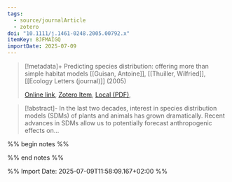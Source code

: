 ```yaml
---
tags:
  - source/journalArticle
  - zotero
doi: "10.1111/j.1461-0248.2005.00792.x"
itemKey: 8JFMAIGQ
importDate: 2025-07-09
---
```

>[!metadata]+
> Predicting species distribution: offering more than simple habitat models
> [[Guisan, Antoine]], [[Thuiller, Wilfried]], 
> [[Ecology Letters (journal)]] (2005)
> 
> [Online link](https://onlinelibrary.wiley.com/doi/10.1111/j.1461-0248.2005.00792.x), [Zotero Item](zotero://select/library/items/8JFMAIGQ), [Local (PDF)](file://C:/Users/aburg/Documents/references/zotero/storage/LRMDACTQ/Guisan2005_Predictingspecies.pdf), 

>[!abstract]-
>In the last two decades, interest in species distribution models (SDMs) of plants and animals has grown dramatically. Recent advances in SDMs allow us to potentially forecast anthropogenic effects on...

%% begin notes %%

%% end notes %%

%% Import Date: 2025-07-09T11:58:09.167+02:00 %%
